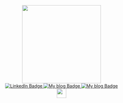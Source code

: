 <div id="header" align="center">
  <img src="https://media.tenor.com/-pjkDTaqjrMAAAAC/productivity-thomas-frank.gif" width="250"/>
</div>
<div id="badges" align="center">
  
<a href="https://www.linkedin.com/in/vladimir-pletov/">  
  <img src="https://img.shields.io/badge/My LinkedIn-blue?style=for-the-badge&logo=linkedin&logoColor=white" alt="LinkedIn Badge"/>
  <a href="https://t.me/it_kodletov"> 
  <img src="https://img.shields.io/badge/My blog-white?style=for-the-badge&logo=telegram&logoColor=white" alt="My blog Badge"/>
    <a href="https://t.me/vlad_kodletov"> 
  <img src="https://img.shields.io/badge/Message me-blue?style=for-the-badge&logo=telegram&logoColor=blue" alt="My blog Badge"/>
     </div>
    <div id="badges" align="center">
     <img src="https://komarev.com/ghpvc/?username=VladKodletov&style=flat-square&color=blue" alt=""/>
       <div id="badges" align="center">
  <img src="https://media.giphy.com/media/hvRJCLFzcasrR4ia7z/giphy.gif" width="30px"/>
